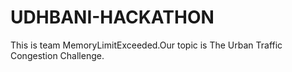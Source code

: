 # UDHBANI-HACKATHON
This is team MemoryLimitExceeded.Our topic is The Urban Traffic Congestion Challenge.

